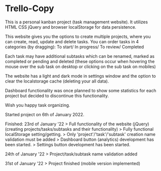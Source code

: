 # Trello-Copy

This is a personal kanban project (task management website). It utilizes HTML CSS jQuery and browser localStorage for data persistence.

This website gives you the options to create multiple projects, where you can create, read, update and delete tasks. You can order tasks in 4 categories (by dragging): To start/ In progress/ To review/ Completed

Each task may have additional subtasks which can be renamed, marked as completed or pending and deleted (these options occur when hovering the mouse over the sub task on desktop or clicking on the sub task on mobiles)

The website has a light and dark mode in settings window and the option to clear the localstorage cache (deleting your all data).

Dashboard functionality was once planned to show some statistics for each project but decided to discontinue this functionality.

Wish you happy task organizing. 




Started project on 6th of January 2022.

Finished:
23rd of January '22 > Full functionality of the website (jQuery) (creating projects/tasks/subtasks and their functionality)
                    > Fully functional localStorage setting/getting.
                    > Only 'project'/'task'/'subtask' creation name validation must be added
                    > Dashboard button (analytics) development has been started.
                    > Settings button development has been started.

24th of January '22 > Project/task/subtask name validation added

31st of January '22 > Project finished (mobile version implemented)
